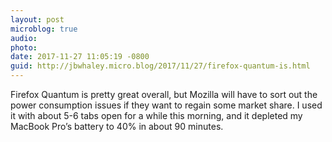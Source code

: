 ```yaml
---
layout: post
microblog: true
audio: 
photo: 
date: 2017-11-27 11:05:19 -0800
guid: http://jbwhaley.micro.blog/2017/11/27/firefox-quantum-is.html
---
```

Firefox Quantum is pretty great overall, but Mozilla will have to sort out the power consumption issues if they want to regain some market share. I used it with about 5-6 tabs open for a while this morning, and it depleted my MacBook Pro’s battery to 40% in about 90 minutes.
